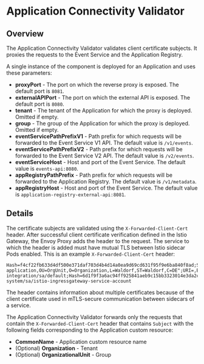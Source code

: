 # Application Connectivity Validator

## Overview

The Application Connectivity Validator validates client certificate subjects.
It proxies the requests to the Event Service and the Application Registry.

A single instance of the component is deployed for an Application and uses these parameters:
- **proxyPort** - The port on which the reverse proxy is exposed. The default port is `8081`.
- **externalAPIPort** - The port on which the external API is exposed. The default port is `8080`.
- **tenant** - The tenant of the Application for which the proxy is deployed. Omitted if empty.
- **group** - The group of the Application for which the proxy is deployed. Omitted if empty.
- **eventServicePathPrefixV1** - Path prefix for which requests will be forwarded to the Event Service V1 API. The default value is `/v1/events`.
- **eventServicePathPrefixV2** - Path prefix for which requests will be forwarded to the Event Service V2 API. The default value is `/v2/events`.
- **eventServiceHost** - Host and port of the Event Service. The default value is `events-api:8080`.
- **appRegistryPathPrefix** - Path prefix for which requests will be forwarded to the Application Registry. The default value is `/v1/metadata`.
- **appRegistryHost** - Host and port of the Event Service. The default value is `application-registry-external-api:8081`.


## Details

The certificate subjects are validated using the `X-Forwarded-Client-Cert` header.
After successful client certificate verification defined in the Istio Gateway, the Envoy Proxy adds the header to the request.
The service to which the header is added must have mutual TLS between Istio sidecar Pods enabled.
This is an example `X-Forwarded-Client-Cert` header:
```
Hash=f4cf22fb633d4df500e371daf703d4b4d14a0ea9d69cd631f95f9e6ba840f8ad;Subject="CN=test-application,OU=OrgUnit,O=Organization,L=Waldorf,ST=Waldorf,C=DE";URI=,By=spiffe://cluster.local/ns/kyma-integration/sa/default;Hash=6d1f9f3a6ac94ff925841aeb9c15bb3323014e3da2c224ea7697698acf413226;Subject="";URI=spiffe://cluster.local/ns/istio-system/sa/istio-ingressgateway-service-account
```

The header contains information about multiple certificates because of the client certificate used in mTLS-secure communication between sidecars of a service.

The Application Connectivity Validator forwards only the requests that contain the `X-Forwarded-Client-Cert` header that contains `Subject` with the following fields corresponding to the Application custom resource:
- **CommonName** - Application custom resource name
- (Optional) **Organization** - Tenant 
- (Optional) **OrganizationalUnit** - Group
